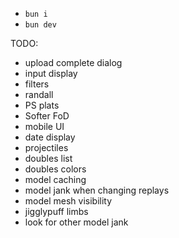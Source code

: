 - `bun i`
- `bun dev`

TODO:

- upload complete dialog
- input display
- filters
- randall
- PS plats
- Softer FoD
- mobile UI
- date display
- projectiles
- doubles list
- doubles colors
- model caching
- model jank when changing replays
- model mesh visibility
- jigglypuff limbs
- look for other model jank
